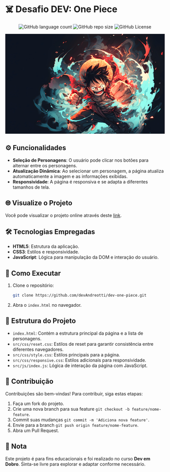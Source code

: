<!-- Projeto Finalizado -->
# ☠️ Desafio DEV: One Piece
<p align="center">
  <!-- Contador de linguagens do GitHub -->
  <img alt="GitHub language count" src="https://img.shields.io/github/languages/count/devAndreotti/dev-one-piece?color=FFF&labelColor=71252f&style=flat-square">
  <!-- Tamanho do repositório no GitHub -->
  <img alt="GitHub repo size" src="https://img.shields.io/github/repo-size/devAndreotti/dev-one-piece?color=FFF&labelColor=71252f&style=flat-square">
  <!-- Licença do GitHub -->
  <img alt="GitHub License" src="https://img.shields.io/github/license/devAndreotti/devAndreotti?color=FFF&labelColor=71252f&style=flat-square">
</p>

<div align="center">
  <img src="./src/img/personagem-monkey-d-luffy.jpg" alt="One Piece Banner"/>
</div>

## ⚙️ Funcionalidades
- **Seleção de Personagens**: O usuário pode clicar nos botões para alternar entre os personagens.
- **Atualização Dinâmica**: Ao selecionar um personagem, a página atualiza automaticamente a imagem e as informações exibidas.
- **Responsividade**: A página é responsiva e se adapta a diferentes tamanhos de tela.

## 🌐 Visualize o Projeto
Você pode visualizar o projeto online através deste [link](https://devandreotti.github.io/dev-one-piece/).

## 🛠 Tecnologias Empregadas
- **HTML5**: Estrutura da aplicação.
- **CSS3**: Estilos e responsividade.
- **JavaScript**: Lógica para manipulação da DOM e interação do usuário.

## 🚀 Como Executar
1. Clone o repositório:
   ```bash
   git clone https://github.com/devAndreotti/dev-one-piece.git
   ```
2. Abra o `index.html` no navegador.

## 📁 Estrutura do Projeto
- `index.html`: Contém a estrutura principal da página e a lista de personagens.
- `src/css/reset.css`: Estilos de reset para garantir consistência entre diferentes navegadores.
- `src/css/style.css`: Estilos principais para a página.
- `src/css/responsive.css`: Estilos adicionais para responsividade.
- `src/js/index.js`: Lógica de interação da página com JavaScript.

## 💪 Contribuição
Contribuições são bem-vindas! Para contribuir, siga estas etapas:

1. Faça um fork do projeto.
2. Crie uma nova branch para sua feature `git checkout -b feature/nome-feature`.
3. Commit suas mudanças `git commit -m 'Adiciona nova feature'`.
4. Envie para a branch `git push origin feature/nome-feature`.
5. Abra um Pull Request.

## 📝 Nota
Este projeto é para fins educacionais e foi realizado no curso **Dev em Dobro**. Sinta-se livre para explorar e adaptar conforme necessário.
